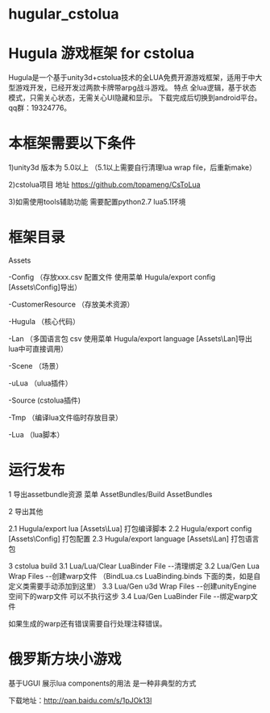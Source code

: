 # hugular_cstolua
Hugula 游戏框架 for cstolua
======
Hugula是一个基于unity3d+cstolua技术的全LUA免费开源游戏框架，适用于中大型游戏开发，已经开发过两款卡牌带arpg战斗游戏。
特点 全lua逻辑，基于状态模式，只需关心状态，无需关心UI隐藏和显示。
下载完成后切换到android平台。
qq群：19324776。
 
本框架需要以下条件
======
1)unity3d 版本为 5.0以上 （5.1以上需要自行清理lua wrap file，后重新make）

2)cstolua项目 地址 https://github.com/topameng/CsToLua

3)如需使用tools辅助功能 需要配置python2.7 lua5.1环境

框架目录
======
Assets

-Config               （存放xxx.csv 配置文件 使用菜单 Hugula/export config [Assets\Config]导出）

-CustomerResource     （存放美术资源）

-Hugula               （核心代码）

-Lan                  （多国语言包 csv   使用菜单 Hugula/export language [Assets\Lan]导出 lua中可直接调用）

-Scene                （场景）

-uLua                 （ulua插件）

-Source               (cstolua插件)

-Tmp                  （编译lua文件临时存放目录）

-Lua                  （lua脚本）


运行发布
======
1 导出assetbundle资源 菜单 AssetBundles/Build AssetBundles

2 导出其他

 2.1 Hugula/export lua [Assets\Lua]          打包编译脚本 
 2.2 Hugula/export config [Assets\Config]    打包配置 
 2.3 Hugula/export language [Assets\Lan]     打包语言包 

3 cstolua build
 3.1 Lua/Lua/Clear LuaBinder File --清理绑定
 3.2 Lua/Gen Lua Wrap Files     --创建warp文件 （BindLua.cs   LuaBinding.binds 下面的类，如是自定义类需要手动添加到这里）
 3.3 Lua/Gen u3d Wrap Files     --创建unityEngine 空间下的warp文件 可以不执行这步
 3.4 Lua/Gen LuaBinder File     --绑定warp文件

如果生成的warp还有错误需要自行处理注释错误。

俄罗斯方块小游戏
======
基于UGUI 
展示lua components的用法
是一种非典型的方式

下载地址：http://pan.baidu.com/s/1pJOk13l
